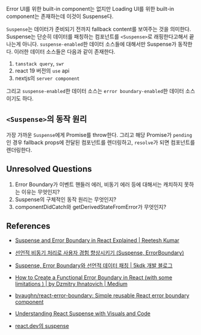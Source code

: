 Error UI를 위한 built-in component는 없지만 Loading UI를 위한 built-in component는 존재하는데 이것이 Suspense다.

`Suspense`는 데이터가 준비되기 전까지 fallback content를 보여주는 것을 의미한다. Suspense는 단순히 데이터를 패칭하는 컴포넌트를 `<Suspense>`로 래핑한다고해서 끝나는게 아니다. `suspense-enabled`한 데이터 소스들에 대해서만 Suspense가 동작한다. 이러한 데이터 소스들은 다음과 같이 존재한다.

1. `tanstack query`, `swr`
2. react 19 버전의 `use` api
3. nextjs의 `server component`

그리고 `suspense-enabled`한 데이터 소스는 `error boundary-enabled`한 데이터 소스이기도 하다.

## `<Suspense>`의 동작 원리

가장 가까운 `Suspense`에게 Promise를 throw한다. 그리고 해당 Promise가 `pending`인 경우 fallback props에 전달된 컴포넌트를 렌더링하고, `resolve`가 되면 컴포넌트를 렌더링한다.

## Unresolved Questions

1. Error Boundary가 이벤트 핸들러 에러, 비동기 에러 등에 대해서는 캐치하지 못하는 이유는 무엇인지?
2. Suspense의 구체적인 동작 원리는 무엇인지?
3. componentDidCatch와 getDerivedStateFromError가 무엇인지?

## References

- [Suspense and Error Boundary in React Explained | Reetesh Kumar](https://reetesh.in/blog/suspense-and-error-boundary-in-react-explained)

- [선언적 비동기 처리로 사용자 경험 향상시키기 (Suspense, ErrorBoundary)](https://enjoydev.life/blog/frontend/12-suspense-errorboundary)

- [Suspense, Error Boundary와 선언적 데이터 패칭 | 5kdk 개발 블로그](https://5kdk.github.io/blog/2023/10/18/suspense-for-data-fetching)

- [How to Create a Functional Error Boundary in React (with some limitations ) | by Dzmitry Ihnatovich | Medium](https://medium.com/@ignatovich.dm/how-to-create-a-functional-error-boundary-in-react-with-some-limitations-a0fd6a598d81)

- [bvaughn/react-error-boundary: Simple reusable React error boundary component](https://github.com/bvaughn/react-error-boundary)

- [Understanding React Suspense with Visuals and Code](https://prismic.io/blog/what-is-react-suspense)

- [react.dev의 suspense](https://react.dev/reference/react/Suspense)
